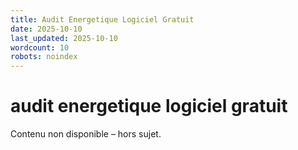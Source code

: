 ```yaml
---
title: Audit Energetique Logiciel Gratuit
date: 2025-10-10
last_updated: 2025-10-10
wordcount: 10
robots: noindex
---
```


# audit energetique logiciel gratuit

Contenu non disponible – hors sujet.